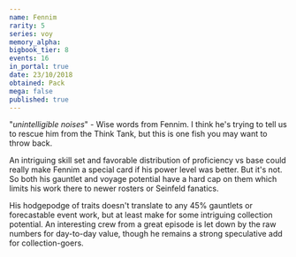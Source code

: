 ```yaml
---
name: Fennim
rarity: 5
series: voy
memory_alpha:
bigbook_tier: 8
events: 16
in_portal: true
date: 23/10/2018
obtained: Pack
mega: false
published: true
---
```


"*unintelligible noises*" - Wise words from Fennim. I think he's trying to tell us to rescue him from the Think Tank, but this is one fish you may want to throw back.

An intriguing skill set and favorable distribution of proficiency vs base could really make Fennim a special card if his power level was better. But it's not. So both his gauntlet and voyage potential have a hard cap on them which limits his work there to newer rosters or Seinfeld fanatics.

His hodgepodge of traits doesn't translate to any 45% gauntlets or forecastable event work, but at least make for some intriguing collection potential. An interesting crew from a great episode is let down by the raw numbers for day-to-day value, though he remains a strong speculative add for collection-goers.

